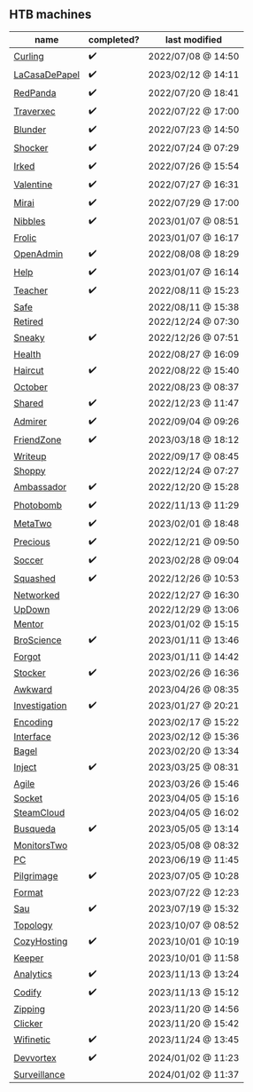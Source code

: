 

## HTB machines

| name | completed? | last modified |
|------|------------|---------------| 
| [Curling](https://github.com/chorankates/Curling) | :heavy_check_mark: | 2022/07/08 @ 14:50 |
| [LaCasaDePapel](https://github.com/chorankates/LaCasaDePapel) | :heavy_check_mark: | 2023/02/12 @ 14:11 |
| [RedPanda](https://github.com/chorankates/RedPanda) | :heavy_check_mark: | 2022/07/20 @ 18:41 |
| [Traverxec](https://github.com/chorankates/Traverxec) | :heavy_check_mark: | 2022/07/22 @ 17:00 |
| [Blunder](https://github.com/chorankates/Blunder) | :heavy_check_mark: | 2022/07/23 @ 14:50 |
| [Shocker](https://github.com/chorankates/Shocker) | :heavy_check_mark: | 2022/07/24 @ 07:29 |
| [Irked](https://github.com/chorankates/Irked) | :heavy_check_mark: | 2022/07/26 @ 15:54 |
| [Valentine](https://github.com/chorankates/Valentine) | :heavy_check_mark: | 2022/07/27 @ 16:31 |
| [Mirai](https://github.com/chorankates/Mirai) | :heavy_check_mark: | 2022/07/29 @ 17:00 |
| [Nibbles](https://github.com/chorankates/Nibbles) | :heavy_check_mark: | 2023/01/07 @ 08:51 |
| [Frolic](https://github.com/chorankates/Frolic) |  | 2023/01/07 @ 16:17 |
| [OpenAdmin](https://github.com/chorankates/OpenAdmin) | :heavy_check_mark: | 2022/08/08 @ 18:29 |
| [Help](https://github.com/chorankates/Help) | :heavy_check_mark: | 2023/01/07 @ 16:14 |
| [Teacher](https://github.com/chorankates/Teacher) | :heavy_check_mark: | 2022/08/11 @ 15:23 |
| [Safe](https://github.com/chorankates/Safe) |  | 2022/08/11 @ 15:38 |
| [Retired](https://github.com/chorankates/Retired) |  | 2022/12/24 @ 07:30 |
| [Sneaky](https://github.com/chorankates/Sneaky) | :heavy_check_mark: | 2022/12/26 @ 07:51 |
| [Health](https://github.com/chorankates/Health) |  | 2022/08/27 @ 16:09 |
| [Haircut](https://github.com/chorankates/Haircut) | :heavy_check_mark: | 2022/08/22 @ 15:40 |
| [October](https://github.com/chorankates/October) |  | 2022/08/23 @ 08:37 |
| [Shared](https://github.com/chorankates/Shared) | :heavy_check_mark: | 2022/12/23 @ 11:47 |
| [Admirer](https://github.com/chorankates/Admirer) | :heavy_check_mark: | 2022/09/04 @ 09:26 |
| [FriendZone](https://github.com/chorankates/FriendZone) | :heavy_check_mark: | 2023/03/18 @ 18:12 |
| [Writeup](https://github.com/chorankates/Writeup) |  | 2022/09/17 @ 08:45 |
| [Shoppy](https://github.com/chorankates/Shoppy) |  | 2022/12/24 @ 07:27 |
| [Ambassador](https://github.com/chorankates/Ambassador) | :heavy_check_mark: | 2022/12/20 @ 15:28 |
| [Photobomb](https://github.com/chorankates/Photobomb) | :heavy_check_mark: | 2022/11/13 @ 11:29 |
| [MetaTwo](https://github.com/chorankates/MetaTwo) | :heavy_check_mark: | 2023/02/01 @ 18:48 |
| [Precious](https://github.com/chorankates/Precious) | :heavy_check_mark: | 2022/12/21 @ 09:50 |
| [Soccer](https://github.com/chorankates/Soccer) | :heavy_check_mark: | 2023/02/28 @ 09:04 |
| [Squashed](https://github.com/chorankates/Squashed) | :heavy_check_mark: | 2022/12/26 @ 10:53 |
| [Networked](https://github.com/chorankates/Networked) |  | 2022/12/27 @ 16:30 |
| [UpDown](https://github.com/chorankates/UpDown) |  | 2022/12/29 @ 13:06 |
| [Mentor](https://github.com/chorankates/Mentor) |  | 2023/01/02 @ 15:15 |
| [BroScience](https://github.com/chorankates/BroScience) | :heavy_check_mark: | 2023/01/11 @ 13:46 |
| [Forgot](https://github.com/chorankates/Forgot) |  | 2023/01/11 @ 14:42 |
| [Stocker](https://github.com/chorankates/Stocker) | :heavy_check_mark: | 2023/02/26 @ 16:36 |
| [Awkward](https://github.com/chorankates/Awkward) |  | 2023/04/26 @ 08:35 |
| [Investigation](https://github.com/chorankates/Investigation) | :heavy_check_mark: | 2023/01/27 @ 20:21 |
| [Encoding](https://github.com/chorankates/Encoding) |  | 2023/02/17 @ 15:22 |
| [Interface](https://github.com/chorankates/Interface) |  | 2023/02/12 @ 15:36 |
| [Bagel](https://github.com/chorankates/Bagel) |  | 2023/02/20 @ 13:34 |
| [Inject](https://github.com/chorankates/Inject) | :heavy_check_mark: | 2023/03/25 @ 08:31 |
| [Agile](https://github.com/chorankates/Agile) |  | 2023/03/26 @ 15:46 |
| [Socket](https://github.com/chorankates/Socket) |  | 2023/04/05 @ 15:16 |
| [SteamCloud](https://github.com/chorankates/SteamCloud) |  | 2023/04/05 @ 16:02 |
| [Busqueda](https://github.com/chorankates/Busqueda) | :heavy_check_mark: | 2023/05/05 @ 13:14 |
| [MonitorsTwo](https://github.com/chorankates/MonitorsTwo) |  | 2023/05/08 @ 08:32 |
| [PC](https://github.com/chorankates/PC) |  | 2023/06/19 @ 11:45 |
| [Pilgrimage](https://github.com/chorankates/Pilgrimage) | :heavy_check_mark: | 2023/07/05 @ 10:28 |
| [Format](https://github.com/chorankates/Format) |  | 2023/07/22 @ 12:23 |
| [Sau](https://github.com/chorankates/Sau) | :heavy_check_mark: | 2023/07/19 @ 15:32 |
| [Topology](https://github.com/chorankates/Topology) |  | 2023/10/07 @ 08:52 |
| [CozyHosting](https://github.com/chorankates/CozyHosting) | :heavy_check_mark: | 2023/10/01 @ 10:19 |
| [Keeper](https://github.com/chorankates/Keeper) |  | 2023/10/01 @ 11:58 |
| [Analytics](https://github.com/chorankates/Analytics) | :heavy_check_mark: | 2023/11/13 @ 13:24 |
| [Codify](https://github.com/chorankates/Codify) | :heavy_check_mark: | 2023/11/13 @ 15:12 |
| [Zipping](https://github.com/chorankates/Zipping) |  | 2023/11/20 @ 14:56 |
| [Clicker](https://github.com/chorankates/Clicker) |  | 2023/11/20 @ 15:42 |
| [Wifinetic](https://github.com/chorankates/Wifinetic) | :heavy_check_mark: | 2023/11/24 @ 13:45 |
| [Devvortex](https://github.com/chorankates/Devvortex) | :heavy_check_mark: | 2024/01/02 @ 11:23 |
| [Surveillance](https://github.com/chorankates/Surveillance) |  | 2024/01/02 @ 11:37 |
